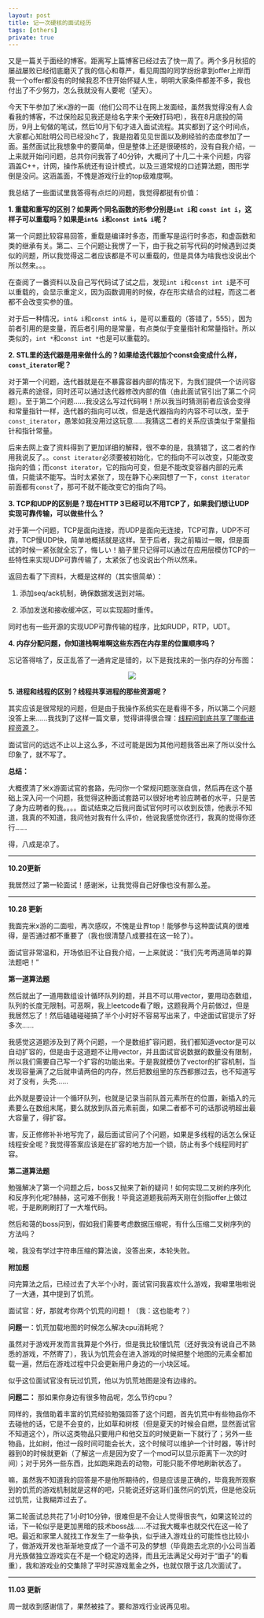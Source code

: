 ```yaml
---
layout: post
title: 记一次硬核的面试经历 
tags: [others]
private: true
---
```



又是一篇关于面经的博客。距离写上篇博客已经过去了快一周了。两个多月秋招的屡战屡败已经彻底磨灭了我的信心和尊严，看见周围的同学纷纷拿到offer上岸而我一个offer都没有的时候我忍不住开始怀疑人生，明明大家条件都差不多，我也付出了不少努力，怎么我就没有人要呢（望天）。

今天下午参加了米x游的一面（他们公司不让在网上发面经，虽然我觉得没有人会看我的博客，不过保险起见我还是给名字来个~~无效~~打码吧），我在8月底投的简历，9月上旬做的笔试，然后10月下旬才进入面试流程。其实都到了这个时间点，大家都心知肚明公司已经没hc了，我是抱着见见世面以及刷经验的态度参加了一面。虽然面试比我想象中的要简单，但是整体上还是很硬核的，没有自我介绍，一上来就开始问问题，总共你问我答了40分钟，大概问了十几二十来个问题，内容涵盖C++，计网，操作系统还有设计模式，以及三道常规的口述算法题，图形学倒是没问。这涵盖面，不愧是游戏行业的top级难度啊。

我总结了一些面试里我答得有点烂的问题，我觉得都挺有价值：

**1. 重载和重写的区别？如果两个同名函数的形参分别是`int i`和 `const int i`，这样子可以重载吗？如果是`int& i`和`const int& i`呢？**

第一个问题比较容易回答，重载是编译时多态，而重写是运行时多态，和虚函数和类的继承有关。第二、三个问题让我愣了一下，由于我之前写代码的时候遇到过类似的问题，所以我觉得这二者应该都是不可以重载的，但是具体为啥我也没说出个所以然来。。。

在查阅了一番资料以及自己写代码试了试之后，发现`int i`和`const int i`是不可以重载的，会显示重定义，因为函数调用的时候，存在形实结合的过程，而这二者都不会改变实参的值。

对于后一种情况，`int& i`和`const int& i`，是可以重载的（答错了，555），因为前者引用的是变量，而后者引用的是常量，有点类似于变量指针和常量指针。所以类似的，`int *`和`const int *`也是可以重载的。

**2. STL里的迭代器是用来做什么的？如果给迭代器加个const会变成什么样，`const_iterator`呢？**

对于第一个问题，迭代器就是在不暴露容器内部的情况下，为我们提供一个访问容器元素的途径，同时还可以通过迭代器修改内部的值（由此面试官引出了第二个问题）。至于第二个问题……我没这么写过代码啊！所以我当时猜测前者应该会变得和常量指针一样，迭代器的指向可以改，但是迭代器指向的内容不可以改，至于`const_iterator`，愚笨如我没用过这玩意……我猜这二者的关系应该类似于常量指针和指针常量。

后来去网上查了资料得到了更加详细的解释，很不幸的是，我猜错了，这二者的作用我说反了。。`const iterator`必须要被初始化，它的指向不可以改变，只能改变指向的值；而`const iterator`，它的指向可变，但是不能改变容器内部的元素值，只能读不能写。当时太紧张了，现在静下心来回想了一下，`const iterator`前面都有`const`了，那可不就不能改变它的指向了吗。


**3. TCP和UDP的区别是？现在HTTP 3已经可以不用TCP了，如果我们想让UDP实现可靠传输，可以做些什么？**

对于第一个问题，TCP是面向连接，而UDP是面向无连接，TCP可靠，UDP不可靠，TCP慢UDP快，简单地概括就是这样。至于后者，我之前瞄过一眼，但是面试的时候一紧张就全忘了，悔しい！脑子里只记得可以通过在应用层模仿TCP的一些特性来实现UDP可靠传输了，太紧张了也没说出个所以然来。

返回去看了下资料，大概是这样的（其实很简单）：

1. 添加seq/ack机制，确保数据发送到对端。

2. 添加发送和接收缓冲区，可以实现超时重传。

同时也有一些开源的实现UDP可靠传输的程序，比如RUDP，RTP，UDT。



**4. 内存分配问题，你知道栈啊堆啊这些东西在内存里的位置顺序吗？**

忘记答得啥了，反正乱答了一通肯定是错的，以下是我找来的一张内存的分布图：



<div align=center>
    <img src="../assets/2022-10-01/memory.png"/>
</div>


**5. 进程和线程的区别？线程共享进程的那些资源呢？**

其实应该是很常规的问题，但是由于我操作系统实在是看得不多，所以第二个问题没答上来……我找到了这样一篇文章，觉得讲得很合理：[线程间到底共享了哪些进程资源？](https://cloud.tencent.com/developer/article/1768025)。






面试官问的远远不止以上这么多，不过可能是因为其他问题我答出来了所以没什么印象了，就不写了。


**总结：**

大概摸清了米x游面试官的套路，先问你一个常规问题涨涨自信，然后再在这个基础上深入问一个问题，我觉得这种面试套路可以很好地考验应聘者的水平，只是苦了身为应聘者的我。。。。面试结束之后我问面试官何时可以收到反馈，他表示不知道，我真的不知道，我问他对我有什么评价，他说我感觉你还行，我真的觉得你还行……



得，八成是凉了。



-----

**10.20更新**

我居然过了第一轮面试！感谢米，让我觉得自己好像也没有那么差。



----

**10.28 更新**

我面完米x游的二面啦，再次感叹，不愧是业界top！能够参与这种面试真的很难得，是否通过都不重要了（我也很清楚八成要挂在这一轮了）。

面试官非常温和，开场依旧不让自我介绍，一上来就说：“我们先考两道简单的算法题吧！”

**第一道算法题**

然后就出了一道用数组设计循环队列的题，并且不可以用vector，要用动态数组，队列的长度无限制。可恶啊，我上leetcode看了眼，这题我两个月前做过，但是我居然忘了！然后磕磕碰碰搞了半个小时好不容易写出来了，中途面试官提示了好多次……

我感觉这道题涉及到了两个问题，一个是数组扩容问题，我们都知道vector是可以自动扩容的，但是由于这道题不让用vector，并且面试官说数据的数量没有限制，所以我们需要自己写一个扩容的功能出来。于是我就模仿了vector的扩容机制，当发现容量满了之后就申请两倍的内存，然后把数组里的东西都挪过去，也不知道写对了没有，头秃……

此外就是要设计一个循环队列，也就是记录当前队首元素所在的位置，新插入的元素要么在数组末尾，要么就放到队首元素前面，如果二者都不可的话那说明超出最大容量了，得扩容。

害，反正修修补补地写完了，最后面试官问了个问题，如果是多线程的话怎么保证线程安全呢？我觉得答案应该是在扩容的地方加一个锁，防止有多个线程同时扩容。


**第二道算法题**

勉强解决了第一个问题之后，boss又抛来了新的疑问！如何实现二叉树的序列化和反序列化呢?赫赫，这可难不倒我！毕竟这道题我前两天刚在剑指offer上做过呢，于是刷刷刷打了一大堆代码。

然后和蔼的boss问到，假如我们需要考虑数据压缩呢，有什么压缩二叉树序列的方法吗？

唉，我没有学过字符串压缩的算法诶，没答出来，本轮失败。

**附加题**

问完算法之后，已经过去了大半个小时，面试官问我喜欢什么游戏，我噼里啪啦说了一大通，其中提到了饥荒。

面试官：好，那就考你两个饥荒的问题！（我：这也能考？）

**问题一**：饥荒加载地图的时候怎么解决cpu消耗呢？

虽然对于游戏开发而言我算是个外行，但是我比较懂饥荒（还好我没有说自己不熟悉的游戏，不然寄了），我认为饥荒会在进入游戏的时候把整个地图的元素全都加载一遍，然后在游戏过程中只会更新用户身边的一小块区域。

似乎这位面试官没有玩过饥荒，他以为饥荒地图是没有边缘的。


**问题二：** 那如果你身边有很多物品呢，怎么节约cpu？

同样的，我借助着丰富的饥荒经验勉强回答了这个问题，首先饥荒中有些物品你不去碰他的话，它是不会变的，比如草和树枝（但是夏天的时候会自燃，显然面试官不知道这个），所以这类物品只要用户和他交互的时候更新一下就行了；另外一些物品，比如树，他过一段时间可能会长大，这个时候可以维护一个计时器，等计时器到0的时候就更新（了解这一点是因为安了一个mod可以显示距离下一次的时间）；对于另外一些东西，比如跑来跑去的动物，可能只能不停地刷新状态了。

嘛，虽然我不知道我的回答是不是他所期待的，但是应该是正确的，毕竟我所观察到的饥荒的游戏机制就是这样的吧，只能说还好这哥们虽然问的饥荒，但是他没玩过饥荒，让我糊弄过去了。

第二轮面试总共花了1小时10分钟，很难但是不会让人觉得很丧气，如果这轮过的话，下一轮似乎是更加黑暗的技术boss战……不过我大概率也就交代在这一轮了吧。最近和家里人就找工作发生了一些争执，似乎进入游戏业的可能性也比较小了，做游戏开发也渐渐地变成了一个遥不可及的梦想（毕竟跑去北京的小公司当着月光族做独立游戏实在不是一个稳定的选择，而且无法满足父母对于“面子”的看重），我和游戏业的交集除了平时买游戏氪金之外，也就仅限于这几次面试了。


----
**11.03 更新**

周一就收到感谢信了，果然被挂了。要和游戏行业说再见啦。
